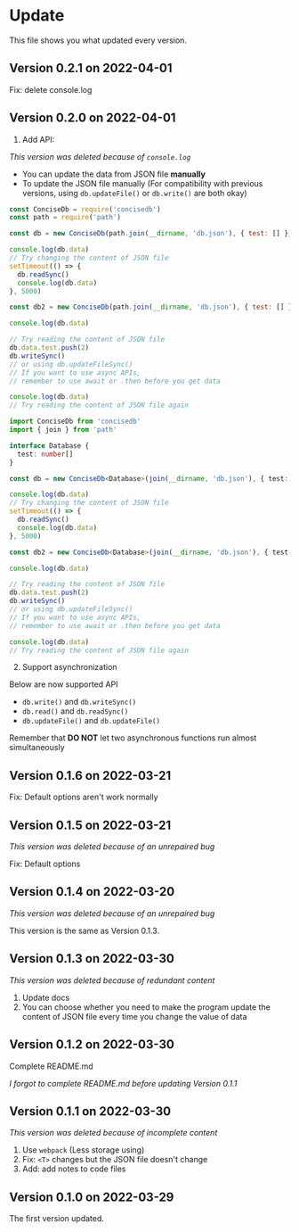
# Update

This file shows you what updated every version.

## Version 0.2.1 on 2022-04-01

Fix: delete console.log

## Version 0.2.0 on 2022-04-01

1. Add API:

  *This version was deleted because of `console.log`*

  - You can update the data from JSON file **manually**
  - To update the JSON file manually (For compatibility with previous versions, using `db.updateFile()` or `db.write()` are both okay)

  ```javascript
  const ConciseDb = require('concisedb')
  const path = require('path')

  const db = new ConciseDb(path.join(__dirname, 'db.json'), { test: [] })
  
  console.log(db.data)
  // Try changing the content of JSON file
  setTimeout(() => {
    db.readSync()
    console.log(db.data)
  }, 5000)

  const db2 = new ConciseDb(path.join(__dirname, 'db.json'), { test: [] }, { realtimeUpdate: false })

  console.log(db.data)

  // Try reading the content of JSON file
  db.data.test.push(2)
  db.writeSync()
  // or using db.updateFileSync()
  // If you want to use async APIs,
  // remember to use await or .then before you get data
  
  console.log(db.data)
  // Try reading the content of JSON file again
  ```

  ```typescript
  import ConciseDb from 'concisedb'
  import { join } from 'path'

  interface Database {
    test: number[]
  }

  const db = new ConciseDb<Database>(join(__dirname, 'db.json'), { test: [] })
  
  console.log(db.data)
  // Try changing the content of JSON file
  setTimeout(() => {
    db.readSync()
    console.log(db.data)
  }, 5000)

  const db2 = new ConciseDb<Database>(join(__dirname, 'db.json'), { test: [] }, { realtimeUpdate: false })

  console.log(db.data)

  // Try reading the content of JSON file
  db.data.test.push(2)
  db.writeSync()
  // or using db.updateFileSync()
  // If you want to use async APIs,
  // remember to use await or .then before you get data

  console.log(db.data)
  // Try reading the content of JSON file again
  ```

2. Support asynchronization

  Below are now supported API
  - `db.write()` and `db.writeSync()`
  - `db.read()` and `db.readSync()`
  - `db.updateFile()` and `db.updateFile()`

  Remember that **DO NOT** let two asynchronous functions run almost simultaneously


## Version 0.1.6 on 2022-03-21

Fix: Default options aren't work normally

## Version 0.1.5 on 2022-03-21

*This version was deleted because of an unrepaired bug*

Fix: Default options

## Version 0.1.4 on 2022-03-20

*This version was deleted because of an unrepaired bug*

This version is the same as Version 0.1.3.

## Version 0.1.3 on 2022-03-30

*This version was deleted because of redundant content*

1. Update docs
2. You can choose whether you need to make the program update the content of JSON file every time you change the value of data

## Version 0.1.2 on 2022-03-30

Complete README.md

*I forgot to complete README.md before updating Version 0.1.1*

## Version 0.1.1 on 2022-03-30 

*This version was deleted because of incomplete content*

1. Use `webpack` (Less storage using)
2. Fix: `<T>` changes but the JSON file doesn't change
3. Add: add notes to code files

## Version 0.1.0 on 2022-03-29

The first version updated.
